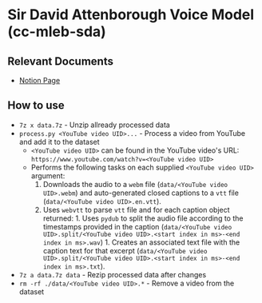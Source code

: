 # Sir David Attenborough Voice Model (cc-mleb-sda)

## Relevant Documents
* [Notion Page](https://charlescoult.notion.site/Sir-David-Attenborough-Voice-Model-8a0628a1dee049368b48fb42dddcb617)

## How to use
* `7z x data.7z` - Unzip allready processed data
* `process.py <YouTube video UID>...` - Process a video from YouTube and add it to the dataset
  * `<YouTube video UID>` can be found in the YouTube video's URL: `https://www.youtube.com/watch?v=<YouTube video UID>`
  * Performs the following tasks on each supplied `<YouTube video UID>` argument:
      1. Downloads the audio to a `webm` file (`data/<YouTube video UID>.webm`) and auto-generated closed captions to a `vtt` file (`data/<YouTube video UID>.en.vtt`).
      1. Uses `webvtt` to parse `vtt` file and for each caption object returned:
        1. Uses `pydub` to split the audio file according to the timestamps provided in the caption (`data/<YouTube video UID>.split/<YouTube video UID>.<start index in ms>-<end index in ms>.wav`)
        1. Creates an associated text file with the caption text for that excerpt (`data/<YouTube video UID>.split/<YouTube video UID>.<start index in ms>-<end index in ms>.txt`).
* `7z a data.7z data` - Rezip processed data after changes
* `rm -rf ./data/<YouTube video UID>.*` - Remove a video from the dataset

